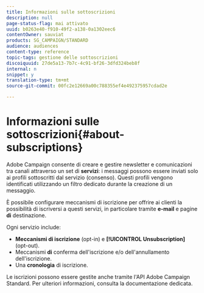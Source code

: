 ```yaml
---
title: Informazioni sulle sottoscrizioni
description: null
page-status-flag: mai attivato
uuid: b0263e40-f910-49f2-a138-0a1302eec6
contentOwner: sauviat
products: SG_CAMPAIGN/STANDARD
audience: audiences
content-type: reference
topic-tags: gestione delle sottoscrizioni
discoiquuid: 27de5a13-7b7c-4c91-bf26-3dfd324beb8f
internal: n
snippet: y
translation-type: tm+mt
source-git-commit: 00fc2e12669a00c788355ef4e492375957cdad2e

---
```



# Informazioni sulle sottoscrizioni{#about-subscriptions}

Adobe Campaign consente di creare e gestire newsletter e comunicazioni tra canali attraverso un set di **servizi**: i messaggi possono essere inviati solo ai profili sottoscritti dal servizio (consenso). Questi profili vengono identificati utilizzando un filtro dedicato durante la creazione di un messaggio.

È possibile configurare meccanismi di iscrizione per offrire ai clienti la possibilità di iscriversi a questi servizi, in particolare tramite **e-mail** e pagine **di** destinazione.

Ogni servizio include:

* **Meccanismi di iscrizione** (opt-in) e **[!UICONTROL Unsubscription]** (opt-out).
* Meccanismi **di** conferma dell'iscrizione e/o dell'annullamento dell'iscrizione.
* Una **cronologia** di iscrizione.

Le iscrizioni possono essere gestite anche tramite l'API Adobe Campaign Standard. Per ulteriori informazioni, consulta la documentazione [](https://final-docs.campaign.adobe.com/doc/standard/en/api/ACS_API.html#managing-subscriptions) dedicata.
